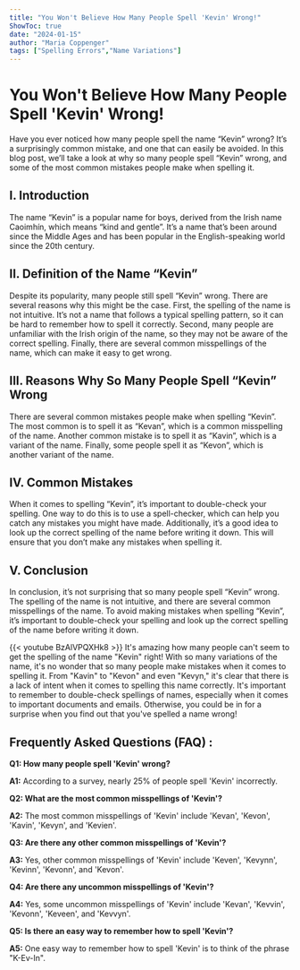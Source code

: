 ```yaml
---
title: "You Won't Believe How Many People Spell 'Kevin' Wrong!"
ShowToc: true 
date: "2024-01-15"
author: "Maria Coppenger" 
tags: ["Spelling Errors","Name Variations"]
---
```

# You Won't Believe How Many People Spell 'Kevin' Wrong!

Have you ever noticed how many people spell the name “Kevin” wrong? It’s a surprisingly common mistake, and one that can easily be avoided. In this blog post, we’ll take a look at why so many people spell “Kevin” wrong, and some of the most common mistakes people make when spelling it.

## I. Introduction

The name “Kevin” is a popular name for boys, derived from the Irish name Caoimhín, which means “kind and gentle”. It’s a name that’s been around since the Middle Ages and has been popular in the English-speaking world since the 20th century.

## II. Definition of the Name “Kevin”

Despite its popularity, many people still spell “Kevin” wrong. There are several reasons why this might be the case. First, the spelling of the name is not intuitive. It’s not a name that follows a typical spelling pattern, so it can be hard to remember how to spell it correctly. Second, many people are unfamiliar with the Irish origin of the name, so they may not be aware of the correct spelling. Finally, there are several common misspellings of the name, which can make it easy to get wrong.

## III. Reasons Why So Many People Spell “Kevin” Wrong

There are several common mistakes people make when spelling “Kevin”. The most common is to spell it as “Kevan”, which is a common misspelling of the name. Another common mistake is to spell it as “Kavin”, which is a variant of the name. Finally, some people spell it as “Kevon”, which is another variant of the name.

## IV. Common Mistakes

When it comes to spelling “Kevin”, it’s important to double-check your spelling. One way to do this is to use a spell-checker, which can help you catch any mistakes you might have made. Additionally, it’s a good idea to look up the correct spelling of the name before writing it down. This will ensure that you don’t make any mistakes when spelling it.

## V. Conclusion

In conclusion, it’s not surprising that so many people spell “Kevin” wrong. The spelling of the name is not intuitive, and there are several common misspellings of the name. To avoid making mistakes when spelling “Kevin”, it’s important to double-check your spelling and look up the correct spelling of the name before writing it down.

{{< youtube BzAlVPQXHk8 >}} 
It's amazing how many people can't seem to get the spelling of the name "Kevin" right! With so many variations of the name, it's no wonder that so many people make mistakes when it comes to spelling it. From "Kavin" to "Kevon" and even "Kevyn," it's clear that there is a lack of intent when it comes to spelling this name correctly. It's important to remember to double-check spellings of names, especially when it comes to important documents and emails. Otherwise, you could be in for a surprise when you find out that you've spelled a name wrong!

## Frequently Asked Questions (FAQ) :
**Q1: How many people spell 'Kevin' wrong?**

**A1:** According to a survey, nearly 25% of people spell 'Kevin' incorrectly.

**Q2: What are the most common misspellings of 'Kevin'?**

**A2:** The most common misspellings of 'Kevin' include 'Kevan', 'Kevon', 'Kavin', 'Kevyn', and 'Kevien'.

**Q3: Are there any other common misspellings of 'Kevin'?**

**A3:** Yes, other common misspellings of 'Kevin' include 'Keven', 'Kevynn', 'Kevinn', 'Kevonn', and 'Kevon'.

**Q4: Are there any uncommon misspellings of 'Kevin'?**

**A4:** Yes, some uncommon misspellings of 'Kevin' include 'Kevan', 'Kevvin', 'Kevonn', 'Keveen', and 'Kevvyn'.

**Q5: Is there an easy way to remember how to spell 'Kevin'?**

**A5:** One easy way to remember how to spell 'Kevin' is to think of the phrase "K-Ev-In".





